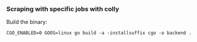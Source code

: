 ### Scraping with specific jobs with colly

Build the binary:

`CGO_ENABLED=0 GOOS=linux go build -a -installsuffix cgo -o backend .`
